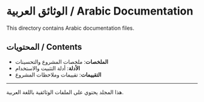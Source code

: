 # الوثائق العربية / Arabic Documentation

This directory contains Arabic documentation files.

## المحتويات / Contents

- **الملخصات**: ملخصات المشروع والتحسينات
- **الأدلة**: أدلة التثبيت والاستخدام
- **التقييمات**: تقييمات وملاحظات المشروع

---

هذا المجلد يحتوي على الملفات الوثائقية باللغة العربية.
